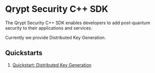 
# Qrypt Security C++ SDK
The Qrypt Security C++ SDK enables developers to add post-quantum security to their applications and services.

Currently we provide Distributed Key Generation.

## Quickstarts
1. [Quickstart: Distributed Key Generation](https://docs.qrypt.com/sdk/quickstarts/cpp/keygendistributed/) 
